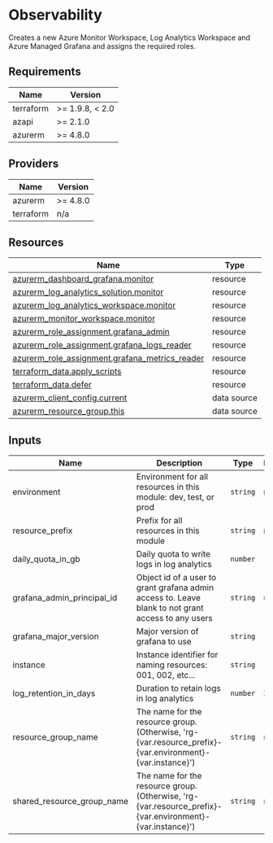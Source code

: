 <!-- BEGIN_TF_DOCS -->
<!-- markdown-table-prettify-ignore-start -->
# Observability

Creates a new Azure Monitor Workspace, Log Analytics Workspace and Azure Managed Grafana and assigns the required roles.

## Requirements

| Name | Version |
|------|---------|
| terraform | >= 1.9.8, < 2.0 |
| azapi | >= 2.1.0 |
| azurerm | >= 4.8.0 |

## Providers

| Name | Version |
|------|---------|
| azurerm | >= 4.8.0 |
| terraform | n/a |

## Resources

| Name | Type |
|------|------|
| [azurerm_dashboard_grafana.monitor](https://registry.terraform.io/providers/hashicorp/azurerm/latest/docs/resources/dashboard_grafana) | resource |
| [azurerm_log_analytics_solution.monitor](https://registry.terraform.io/providers/hashicorp/azurerm/latest/docs/resources/log_analytics_solution) | resource |
| [azurerm_log_analytics_workspace.monitor](https://registry.terraform.io/providers/hashicorp/azurerm/latest/docs/resources/log_analytics_workspace) | resource |
| [azurerm_monitor_workspace.monitor](https://registry.terraform.io/providers/hashicorp/azurerm/latest/docs/resources/monitor_workspace) | resource |
| [azurerm_role_assignment.grafana_admin](https://registry.terraform.io/providers/hashicorp/azurerm/latest/docs/resources/role_assignment) | resource |
| [azurerm_role_assignment.grafana_logs_reader](https://registry.terraform.io/providers/hashicorp/azurerm/latest/docs/resources/role_assignment) | resource |
| [azurerm_role_assignment.grafana_metrics_reader](https://registry.terraform.io/providers/hashicorp/azurerm/latest/docs/resources/role_assignment) | resource |
| [terraform_data.apply_scripts](https://registry.terraform.io/providers/hashicorp/terraform/latest/docs/resources/data) | resource |
| [terraform_data.defer](https://registry.terraform.io/providers/hashicorp/terraform/latest/docs/resources/data) | resource |
| [azurerm_client_config.current](https://registry.terraform.io/providers/hashicorp/azurerm/latest/docs/data-sources/client_config) | data source |
| [azurerm_resource_group.this](https://registry.terraform.io/providers/hashicorp/azurerm/latest/docs/data-sources/resource_group) | data source |

## Inputs

| Name | Description | Type | Default | Required |
|------|-------------|------|---------|:--------:|
| environment | Environment for all resources in this module: dev, test, or prod | `string` | n/a | yes |
| resource\_prefix | Prefix for all resources in this module | `string` | n/a | yes |
| daily\_quota\_in\_gb | Daily quota to write logs in log analytics | `number` | `10` | no |
| grafana\_admin\_principal\_id | Object id of a user to grant grafana admin access to. Leave blank to not grant access to any users | `string` | `null` | no |
| grafana\_major\_version | Major version of grafana to use | `string` | `"10"` | no |
| instance | Instance identifier for naming resources: 001, 002, etc... | `string` | `"001"` | no |
| log\_retention\_in\_days | Duration to retain logs in log analytics | `number` | `30` | no |
| resource\_group\_name | The name for the resource group. (Otherwise, 'rg-{var.resource\_prefix}-{var.environment}-{var.instance}') | `string` | `null` | no |
| shared\_resource\_group\_name | The name for the resource group. (Otherwise, 'rg-{var.resource\_prefix}-{var.environment}-{var.instance}') | `string` | `null` | no |
<!-- markdown-table-prettify-ignore-end -->
<!-- END_TF_DOCS -->
